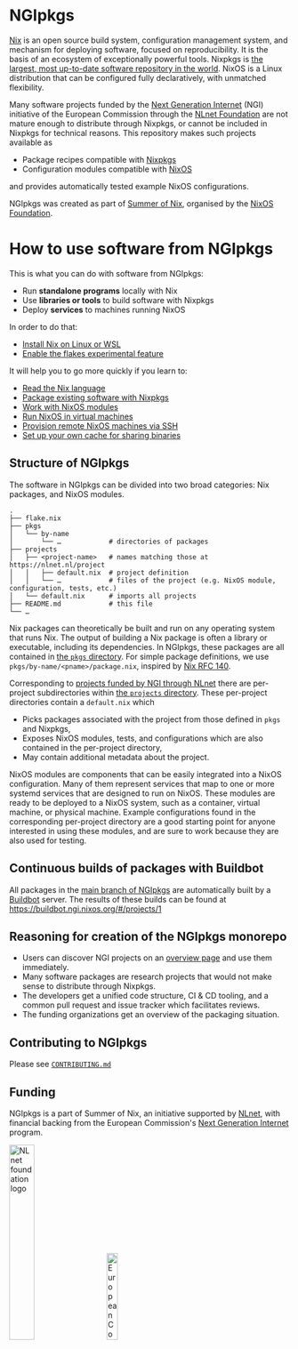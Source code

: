 # NGIpkgs

[Nix] is an open source build system, configuration management system, and mechanism for deploying software, focused on reproducibility.
It is the basis of an ecosystem of exceptionally powerful tools.
Nixpkgs is [the largest, most up-to-date software repository in the world][repology].
NixOS is a Linux distribution that can be configured fully declaratively, with unmatched flexibility.

Many software projects funded by the [Next Generation Internet] (NGI) initiative of the European Commission through the [NLnet Foundation] are not mature enough to distribute through Nixpkgs, or cannot be included in Nixpkgs for technical reasons.
This repository makes such projects available as

- Package recipes compatible with [Nixpkgs]
- Configuration modules compatible with [NixOS]

and provides automatically tested example NixOS configurations.

NGIpkgs was created as part of [Summer of Nix], organised by the [NixOS Foundation].

[Nix]: https://github.com/NixOS/nix
[repology]: https://repology.org/repositories/graphs
[Nixpkgs]: https://github.com/nixos/nixpkgs
[NixOS]: https://nixos.org/manual/nixos
[Next Generation Internet]: https://www.ngi.eu
[NLnet Foundation]: https://nlnet.nl
[Summer of Nix]: https://github.com/ngi-nix/summer-of-nix
[NixOS Foundation]: https://nixos.org/community/#foundation

# How to use software from NGIpkgs

This is what you can do with software from NGIpkgs:
- Run **standalone programs** locally with Nix
- Use **libraries or tools** to build software with Nixpkgs
- Deploy **services** to machines running NixOS

In order to do that:
- [Install Nix on Linux or WSL](https://nix.dev/install-nix)
- [Enable the flakes experimental feature](https://wiki.nixos.org/wiki/Flakes)

It will help you to go more quickly if you learn to:
- [Read the Nix language](https://nix.dev/tutorials/nix-language)
- [Package existing software with Nixpkgs](https://nix.dev/tutorials/packaging-existing-software)
- [Work with NixOS modules](https://nix.dev/tutorials/module-system/)
- [Run NixOS in virtual machines](https://nix.dev/tutorials/nixos/nixos-configuration-on-vm)
- [Provision remote NixOS machines via SSH](https://nix.dev/tutorials/nixos/provisioning-remote-machines)
- [Set up your own cache for sharing binaries](https://nix.dev/tutorials/nixos/binary-cache-setup)

## Structure of NGIpkgs

The software in NGIpkgs can be divided into two broad categories: Nix packages, and NixOS modules.

```
.
├── flake.nix
├── pkgs
│   └── by-name
│       └── …            # directories of packages
├── projects
│   ├── <project-name>   # names matching those at https://nlnet.nl/project
│   │   ├── default.nix  # project definition
│   │   └── …            # files of the project (e.g. NixOS module, configuration, tests, etc.)
│   └── default.nix      # imports all projects 
├── README.md            # this file
└── …
```

Nix packages can theoretically be built and run on any operating system that runs Nix.
The output of building a Nix package is often a library or executable, including its dependencies.
In NGIpkgs, these packages are all contained in [the `pkgs` directory](./pkgs).
For simple package definitions, we use `pkgs/by-name/<pname>/package.nix`, inspired by [Nix RFC 140].

[Nix RFC 140]: https://github.com/NixOS/rfcs/blob/c8569f6719356009204133cd00d92010889ed56d/rfcs/0140-simple-package-paths.md

Corresponding to [projects funded by NGI through NLnet](https://nlnet.nl/project/) there are per-project subdirectories within [the `projects` directory](./projects).
These per-project directories contain a `default.nix` which
- Picks packages associated with the project from those defined in `pkgs` and Nixpkgs,
- Exposes NixOS modules, tests, and configurations which are also contained in the per-project directory,
- May contain additional metadata about the project.

NixOS modules are components that can be easily integrated into a NixOS configuration.
Many of them represent services that map to one or more systemd services that are designed to run on NixOS.
These modules are ready to be deployed to a NixOS system, such as a container, virtual machine, or physical machine.
Example configurations found in the corresponding per-project directory are a good starting point for anyone interested in using these modules, and are sure to work because they are also used for testing.

## Continuous builds of packages with Buildbot

All packages in the [main branch of NGIpkgs](https://github.com/ngi-nix/ngipkgs/tree/main) are automatically built by a [Buildbot](https://github.com/buildbot/buildbot) server.
The results of these builds can be found at <https://buildbot.ngi.nixos.org/#/projects/1>

## Reasoning for creation of the NGIpkgs monorepo

- Users can discover NGI projects on an [overview page](https://ngi-nix.github.io/ngipkgs/) and use them immediately.
- Many software packages are research projects that would not make sense to distribute through Nixpkgs.
- The developers get a unified code structure, CI & CD tooling, and a common pull request and issue tracker which facilitates reviews.
- The funding organizations get an overview of the packaging situation.

## Contributing to NGIpkgs

Please see [`CONTRIBUTING.md`](CONTRIBUTING.md)

## Funding

NGIpkgs is a part of Summer of Nix, an initiative supported by [NLnet](https://nlnet.nl/foundation/), with financial backing from the European Commission's [Next Generation Internet](https://ngi.eu/about/) program.

[<img src="https://nlnet.nl/logo/banner.svg" alt="NLnet foundation logo" width="30%" />](https://nlnet.nl/foundation/)
<span style="margin: 10px"></span>
[<img src="https://nlnet.nl/image/logos/EC.svg" alt="European Commission logo" width="20%" />](https://ngi.eu/about/)
